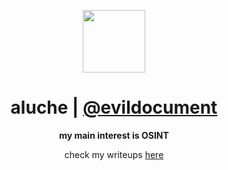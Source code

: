 <p align="center"><img src="https://evildocument.github.io/imgs/vomit.gif" width="100"></p>
<h1 align="center">aluche | <a href="https://evildocument.github.io/">@evildocument</a></h1>
<p align="center"><strong>my main interest is OSINT</strong></p>
<p align="center">check my writeups <a href="https://github.com/evildocument/writeups">here</a></p>
